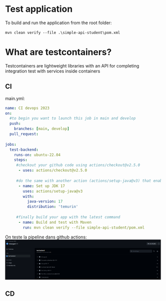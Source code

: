 # Test application
To build and run the application from the root folder:

```mvn clean verify --file .\simple-api-student\pom.xml```

# What are testcontainers?
Testcontainers are lightweight libraries with an API for completing integration test with services inside containers

## CI
main.yml:
```yaml
name: CI devops 2023
on:
  #to begin you want to launch this job in main and develop
  push:
    branches: [main, develop] 
  pull_request:

jobs:
  test-backend: 
    runs-on: ubuntu-22.04
    steps:
     #checkout your github code using actions/checkout@v2.5.0
      - uses: actions/checkout@v2.5.0

     #do the same with another action (actions/setup-java@v3) that enable to setup jdk 17
      - name: Set up JDK 17
        uses: actions/setup-java@v3
        with:
          java-version: 17
          distribution: 'temurin'

     #finally build your app with the latest command
      - name: Build and test with Maven
        run: mvn clean verify --file simple-api-student/pom.xml
```

On teste la pipeline dans github actions:
![Workflow CI passé](CI_test_good.png)

## CD
